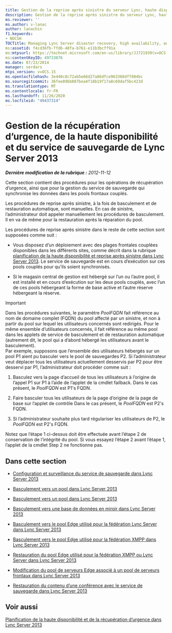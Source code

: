 ```yaml
---
title: Gestion de la reprise après sinistre du serveur Lync, haute disponibilité et service de sauvegarde
description: Gestion de la reprise après sinistre du serveur Lync, haute disponibilité et service de sauvegarde.
ms.reviewer: ''
ms.author: v-lanac
author: lanachin
f1.keywords:
- NOCSH
TOCTitle: Managing Lync Server disaster recovery, high availability, and Backup Service
ms:assetid: f4cd36fb-ffd6-48fa-b761-e11b3bcff91a
ms:mtpsurl: https://technet.microsoft.com/en-us/library/JJ721939(v=OCS.15)
ms:contentKeyID: 49733876
ms.date: 07/23/2014
manager: serdars
mtps_version: v=OCS.15
ms.openlocfilehash: 3e440c8c72ab5e66d27a86dfce963368dff804bc
ms.sourcegitcommit: 36fee89bb887bea4f18b19f17a8c69daf5bc423d
ms.translationtype: MT
ms.contentlocale: fr-FR
ms.lasthandoff: 11/26/2020
ms.locfileid: "49437314"
---
```

# <a name="managing-lync-server-2013-disaster-recovery-high-availability-and-backup-service"></a>Gestion de la récupération d’urgence, de la haute disponibilité et du service de sauvegarde de Lync Server 2013

<div data-xmlns="http://www.w3.org/1999/xhtml">

<div class="topic" data-xmlns="http://www.w3.org/1999/xhtml" data-msxsl="urn:schemas-microsoft-com:xslt" data-cs="https://msdn.microsoft.com/">

<div data-asp="https://msdn2.microsoft.com/asp">



</div>

<div id="mainSection">

<div id="mainBody">

<span> </span>

_**Dernière modification de la rubrique :** 2012-11-12_

Cette section contient des procédures pour les opérations de récupération d’urgence, ainsi que pour la gestion du service de sauvegarde qui synchronise les données dans les pools frontaux couplés.

Les procédures de reprise après sinistre, à la fois de basculement et de restauration automatique, sont manuelles. En cas de sinistre, l’administrateur doit appeler manuellement les procédures de basculement. Il en va de même pour la restauration après la réparation du pool.

Les procédures de reprise après sinistre dans le reste de cette section sont supposées comme suit :

  - Vous disposez d’un déploiement avec des plages frontales couplées disponibles dans les différents sites, comme décrit dans la rubrique [planification de la haute disponibilité et reprise après sinistre dans Lync Server 2013](lync-server-2013-planning-for-high-availability-and-disaster-recovery.md). Le service de sauvegarde est en cours d’exécution sur ces pools couplés pour qu’ils soient synchronisés.

  - Si le magasin central de gestion est hébergé sur l’un ou l’autre pool, il est installé et en cours d’exécution sur les deux pools couplés, avec l’un de ces pools hébergeant la forme de base active et l’autre réserve hébergeant la réserve.

<div>


> [!IMPORTANT]
> Dans les procédures suivantes, le paramètre <EM>PoolFQDN</EM> fait référence au nom de domaine complet (FQDN) du pool affecté par un sinistre, et non à partir du pool sur lequel les utilisateurs concernés sont redirigés. Pour le même ensemble d’utilisateurs concernés, il fait référence au même pool dans les applets de service de basculement et de restauration automatique (autrement dit, le pool qui a d’abord hébergé les utilisateurs avant le basculement).<BR>Par exemple, supposons que l’ensemble des utilisateurs hébergés sur un pool P1 aient pu basculer vers le pool de sauvegardes P2. Si l’administrateur veut déplacer tous les utilisateurs actuellement desservis par P2 pour être desservi par P1, l’administrateur doit procéder comme suit : 
> <OL>
> <LI>
> <P>Basculez vers la page d’accueil de tous les utilisateurs à l’origine de l’appel P1 sur P1 à l’aide de l’applet de la cmdlet failback. Dans le cas présent, le <EM>PoolFQDN</EM> est P1's FQDN.</P>
> <LI>
> <P>Faire basculer tous les utilisateurs de la page d’origine de la page de base sur l’applet de contrôle Dans le cas présent, le <EM>PoolFQDN</EM> est P2's FQDN.</P>
> <LI>
> <P>Si l’administrateur souhaite plus tard régulariser les utilisateurs de P2, le <EM>PoolFQDN</EM> est P2's FQDN.</P></LI></OL>Notez que l’étape 1 ci-dessus doit être effectuée avant l’étape 2 de conservation de l’intégrité du pool. Si vous essayez l’étape 2 avant l’étape 1, l’applet de la cmdlet Step 2 ne fonctionne pas.



</div>

<div>

## <a name="in-this-section"></a>Dans cette section

  - [Configuration et surveillance du service de sauvegarde dans Lync Server 2013](lync-server-2013-configuring-and-monitoring-the-backup-service.md)

  - [Basculement vers un pool dans Lync Server 2013](lync-server-2013-failing-over-a-pool.md)

  - [Basculement vers un pool dans Lync Server 2013](lync-server-2013-failing-back-a-pool.md)

  - [Basculement vers une base de données en miroir dans Lync Server 2013](lync-server-2013-failing-over-a-mirrored-database.md)

  - [Basculement vers le pool Edge utilisé pour la fédération Lync Server dans Lync Server 2013](lync-server-2013-failing-over-the-edge-pool-used-for-lync-server-federation.md)

  - [Basculement vers le pool Edge utilisé pour la fédération XMPP dans Lync Server 2013](lync-server-2013-failing-over-the-edge-pool-used-for-xmpp-federation.md)

  - [Restauration du pool Edge utilisé pour la fédération XMPP ou Lync Server dans Lync Server 2013](lync-server-2013-failing-back-the-edge-pool-used-for-lync-server-federation-or-xmpp-federation.md)

  - [Modification du pool de serveurs Edge associé à un pool de serveurs frontaux dans Lync Server 2013](lync-server-2013-changing-the-edge-pool-associated-with-a-front-end-pool.md)

  - [Restauration du contenu d’une conférence avec le service de sauvegarde dans Lync Server 2013](lync-server-2013-restoring-conference-contents-using-the-backup-service.md)

</div>

<div>

## <a name="see-also"></a>Voir aussi


[Planification de la haute disponibilité et de la récupération d’urgence dans Lync Server 2013](lync-server-2013-planning-for-high-availability-and-disaster-recovery.md)  
  

</div>

</div>

<span> </span>

</div>

</div>

</div>

